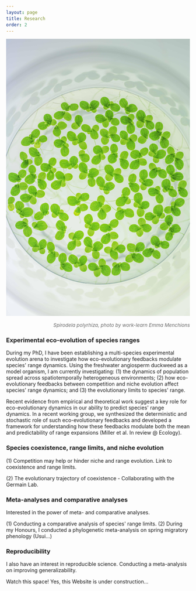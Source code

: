 ```yaml
---
layout: page
title: Research
order: 2
---
```

![microduck](images/duck-micro.jpg)
<div style="text-align: right"><p style="font-size:10pt;color:DimGrey"><i>Spirodela polyrhiza, photo by  work-learn Emma Menchions</i></p></div>

### Experimental eco-evolution of species ranges
During my PhD, I have been establishing a multi-species experimental evolution arena to investigate how eco-evolutionary feedbacks modulate species' range dynamics. Using the freshwater angiosperm duckweed as a model organism, I am currently investigating: (1) the dynamics of population spread across spatiotemporally heterogeneous environments; (2) how eco-evolutionary feedbacks between competition and niche evolution affect species' range dynamics; and (3) the evolutionary limits to species' range.

Recent evidence from empirical and theoretical work suggest a key role for eco-evolutionary dynamics in our ability to predict species' range dynamics. In a recent working group, we synthesized the deterministic and stochastic role of such eco-evolutionary feedbacks and developed a framework for understanding how these feedbacks modulate both the mean and predictability of range expansions (Miller et al. In review @ Ecology).

### Species coexistence, range limits, and niche evolution
(1) Competition may help or hinder niche and range evolution. Link to coexistence and range limits.

(2) The evolutionary trajectory of coexistence - Collaborating with the Germain Lab.

### Meta-analyses and comparative analyses
Interested in the power of meta- and comparative analyses.

(1) Conducting a comparative analysis of species' range limits.
(2) During my Honours, I conducted a phylogenetic meta-analysis on spring migratory phenology (Usui...)

### Reproducibility
I also have an interest in reproducible science. Conducting a meta-analysis on improving generalizability.

Watch this space!
Yes, this Website is under construction...
